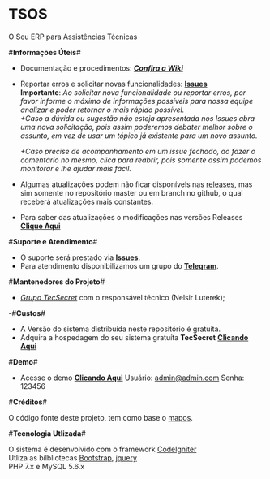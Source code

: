  # TSOS
 O Seu ERP para Assistências Técnicas

 <p />
 <p />
 
 
 
 #__Informações Úteis__#
  * Documentação e procedimentos: ___[Confira a Wiki](https://github.com/TecSecret/TSDC-Assistencia/wiki)___
 * Reportar erros e solicitar novas funcionalidades: __[Issues](https://github.com/TecSecret/TSDC-Assistencia/issues)__<br />
 __Importante__: _Ao solicitar nova funcionalidade ou reportar erros, por favor informe o máximo de informações possíveis para nossa equipe analizar e poder retornar o mais rápido possível.<br />
+Caso a dúvida ou sugestão não esteja apresentada nos Issues abra uma nova solicitação, pois assim poderemos debater melhor sobre o assunto, em vez de usar um tópico já existente para um novo assunto.<p />
+Caso precise de acompanhamento em um issue fechado, ao fazer o comentário no mesmo, clica para reabrir, pois somente assim podemos monitorar e lhe ajudar mais fácil._<br />
 
 * Algumas atualizações podem não ficar disponívels nas [releases](https://github.com/TecSecret/TSDC-Assistencia/releases), mas sim somente no repositório master ou em branch no github, o qual receberá atualizações mais constantes.
 * Para saber das atualizações o modificações nas versões Releases __[Clique Aqui](https://github.com/TecSecret/TSDC-Assistencia/wiki/Change-Log)__ <p />
 
 #__Suporte e Atendimento__#
* O suporte será prestado via __[Issues](https://github.com/TecSecret/TSDC-Assistencia/issues)__.<br />
* Para atendimento disponibilizamos um grupo do __[Telegram](https://t.me/sistematsos)__.<br />

 #__Mantenedores do Projeto__#
 * _[Grupo TecSecret](tecsecret.com.br)_ com o responsável técnico (Nelsir Luterek);<br />

 
 -#__Custos__#		
  - A Versão do sistema distribuída neste repositório é gratuíta.		
  - Adquira a hospedagem do seu sistema gratuíta **TecSecret** __[Clicando Aqui](https://central.tecsecret.com.br/cart.php?a=add&pid=30)__ <br />		
 
 
 #__Demo__#
  * Acesse o demo __[Clicando Aqui](https://demo.tsos..tecsecret.com.br)__
 Usuário: admin@admin.com
 Senha: 123456
  
 
 #__Créditos__#<br />

 O código fonte deste projeto, tem como base o [mapos](https://github.com/RamonSilva20/mapos).<p />
 
 
 #__Tecnologia Utlizada__#<br/>
 
 O sistema é desenvolvido com o framework [CodeIgniter](https://codeigniter.com/)<br/>
 Utliza as bilbliotecas [Bootstrap](https://github.com/twbs/bootstrap), [jquery](https://jquery.com)<br/>
 PHP 7.x e MySQL 5.6.x
